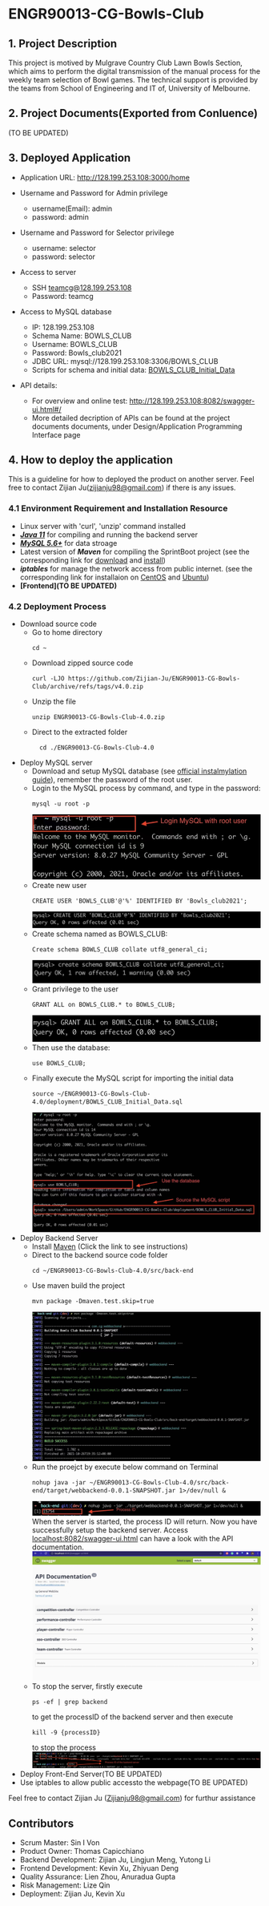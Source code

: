 # ENGR90013-CG-Bowls-Club
## 1. Project Description
This project is motived by Mulgrave Country Club Lawn Bowls Section, which aims to perform the digital transmission of the manual process for the weekly team selection of Bowl games. The technical support is provided by the teams from School of Engineering and IT of, University of Melbourne.


## 2. Project Documents(Exported from Conluence)
(TO BE UPDATED)
## 3. Deployed Application
- Application URL: http://128.199.253.108:3000/home
- Username and Password for Admin privilege
  - username(Email): admin
  - password: admin
  
- Username and Password for Selector privilege
  - username: selector
  - password: selector
- Access to server
  - SSH teamcg@128.199.253.108
  - Password: teamcg
- Access to MySQL database
  -  IP: 128.199.253.108
  - Schema Name: BOWLS_CLUB
  - Username: BOWLS_CLUB
  - Password: Bowls_club2021
  - JDBC URL: mysql://128.199.253.108:3306/BOWLS_CLUB 
  - Scripts for schema and initial data: [BOWLS_CLUB_Initial_Data](./deployment/BOWLS_CLUB_Initial_Data.sql)
- API details:
  - For overview and online test: http://128.199.253.108:8082/swagger-ui.html#/
  - More detailed decription of APIs can be found at the project documents documents, under Design/Application Programming Interface page
  
## 4. How to deploy the application
This is a guideline for how to deployed the product on another server. Feel free to contact Zijian Ju(zijianju98@gmail.com) if there is any issues.
### 4.1 Environment Requirement and Installation Resource
-  Linux server with 'curl', 'unzip' command installed
-  ***[Java 11](https://www.javahelps.com/2017/09/install-oracle-jdk-9-on-linux.html)*** for compiling and running the backend server
-  ***[MySQL 5.6+](https://dev.mysql.com/doc/refman/8.0/en/linux-installation.html)***  for data stroage
-  Latest version of ***Maven*** for compiling the SprintBoot project (see the corresponding link for [download](https://maven.apache.org/download.cgi) and [install](https://maven.apache.org/install.html))
-  ***iptables*** for manage the network access from public internet. (see the corresponding link for installaion on [CentOS](https://docs.rackspace.com/support/how-to/use-iptables-with-centos-7/) and [Ubuntu](https://askubuntu.com/questions/692278/how-to-install-iptables-in-ubuntu))
-  **\[Frontend\](TO BE UPDATED)**
### 4.2 Deployment Process
- Download source code
  - Go to home directory
    ```
    cd ~
    ```
  - Download zipped source code
    ```
    curl -LJO https://github.com/Zijian-Ju/ENGR90013-CG-Bowls-Club/archive/refs/tags/v4.0.zip
    ```
  - Unzip the file 
    ```
    unzip ENGR90013-CG-Bowls-Club-4.0.zip
    ```
  - Direct to the extracted folder
    ```
      cd ./ENGR90013-CG-Bowls-Club-4.0
    ```
- Deploy MySQL server
  - Download and setup MySQL database (see [official instalmylation guide](https://dev.mysql.com/doc/refman/8.0/en/linux-installation.html)), remember the password of the root user.
  - Login to the MySQL process by command, and type in the password:
    ```
    mysql -u root -p
    ```
    ![BOWLS_CLUB_Initial_Data](./deployment/DeploymentGuideImages/loginMySQL.jpg)
  - Create new user
    ```
    CREATE USER 'BOWLS_CLUB'@'%' IDENTIFIED BY 'Bowls_club2021';
    ```
    ![BOWLS_CLUB_Initial_Data](./deployment/DeploymentGuideImages/createUser.png)
  - Create schema named as BOWLS_CLUB:
    ```
    Create schema BOWLS_CLUB collate utf8_general_ci; 
    ```
    ![BOWLS_CLUB_Initial_Data](./deployment/DeploymentGuideImages/createSchema.jpg)
  - Grant privilege to the user
    ```
    GRANT ALL on BOWLS_CLUB.* to BOWLS_CLUB;
    ```
    ![BOWLS_CLUB_Initial_Data](./deployment/DeploymentGuideImages/grantPrivilege.jpg)
  - Then use the database:
    ```
    use BOWLS_CLUB;
    ```
  - Finally execute the MySQL script for importing the initial data
    ```
    source ~/ENGR90013-CG-Bowls-Club-4.0/deployment/BOWLS_CLUB_Initial_Data.sql
    ```
    ![BOWLS_CLUB_Initial_Data](./deployment/DeploymentGuideImages/setupDB.jpg)
- Deploy Backend Server
  - Install [Maven](https://docs.wso2.com/display/IS323/Installing+Apache+Maven+on+Linux) (Click the link to see instructions)
  - Direct to the backend source code folder
    ```
    cd ~/ENGR90013-CG-Bowls-Club-4.0/src/back-end
    ```
  - Use maven build the project
    ```
    mvn package -Dmaven.test.skip=true
    ```
    ![BOWLS_CLUB_Initial_Data](./deployment/DeploymentGuideImages/CompileProject.jpg)
  - Run the proejct by execute below command on Terminal
    ```
    nohup java -jar ~/ENGR90013-CG-Bowls-Club-4.0/src/back-end/target/webbackend-0.0.1-SNAPSHOT.jar 1>/dev/null &
    ```
    ![BOWLS_CLUB_Initial_Data](./deployment/DeploymentGuideImages/startServer.jpg)
    When the server is started, the process ID will return.
    Now you have successfully setup the backend server. Access [localhost:8082/swagger-ui.html](localhost:8082/swagger-ui.html) can have a look with the API documentation.
    ![BOWLS_CLUB_Initial_Data](./deployment/DeploymentGuideImages/swagger.jpg) 
  - To stop the server, firstly execute
    ```
    ps -ef | grep backend
    ```
    to get the processID of the backend server and then execute
    ```
    kill -9 {processID}
    ```
    to stop the process
    ![BOWLS_CLUB_Initial_Data](./deployment/DeploymentGuideImages/stopServer.jpg)
- Deploy Front-End Server(TO BE UPDATED)
- Use iptables to allow public accessto the webpage(TO BE UPDATED)

Feel free to contact Zijian Ju (Zijianju98@gmail.com) for furthur assistance

## Contributors
- Scrum Master: Sin I Von
- Product Owner: Thomas Capicchiano
- Backend Development: Zijian Ju, Lingjun Meng, Yutong Li
- Frontend Development: Kevin Xu, Zhiyuan Deng
- Quality Assurance: Lien Zhou, Anuradua Gupta
- Risk Management: Lize Qin
- Deployment: Zijian Ju, Kevin Xu

